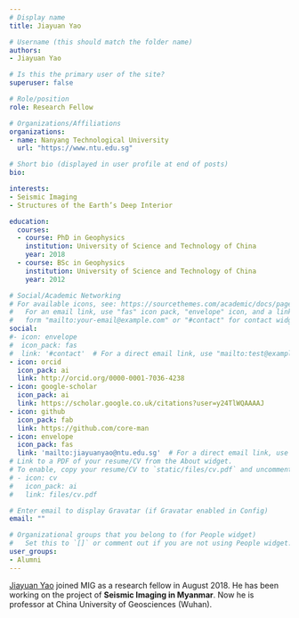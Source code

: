 ```yaml
---
# Display name
title: Jiayuan Yao

# Username (this should match the folder name)
authors:
- Jiayuan Yao

# Is this the primary user of the site?
superuser: false

# Role/position
role: Research Fellow

# Organizations/Affiliations
organizations:
- name: Nanyang Technological University
  url: "https://www.ntu.edu.sg"

# Short bio (displayed in user profile at end of posts)
bio:

interests:
- Seismic Imaging
- Structures of the Earth’s Deep Interior

education:
  courses:
  - course: PhD in Geophysics
    institution: University of Science and Technology of China
    year: 2018
  - course: BSc in Geophysics
    institution: University of Science and Technology of China
    year: 2012

# Social/Academic Networking
# For available icons, see: https://sourcethemes.com/academic/docs/page-builder/#icons
#   For an email link, use "fas" icon pack, "envelope" icon, and a link in the
#   form "mailto:your-email@example.com" or "#contact" for contact widget.
social:
#- icon: envelope
#  icon_pack: fas
#  link: '#contact'  # For a direct email link, use "mailto:test@example.org".
- icon: orcid
  icon_pack: ai
  link: http://orcid.org/0000-0001-7036-4238
- icon: google-scholar
  icon_pack: ai
  link: https://scholar.google.co.uk/citations?user=y24TlWQAAAAJ
- icon: github
  icon_pack: fab
  link: https://github.com/core-man
- icon: envelope
  icon_pack: fas
  link: 'mailto:jiayuanyao@ntu.edu.sg'  # For a direct email link, use "mailto:test@example.org".
# Link to a PDF of your resume/CV from the About widget.
# To enable, copy your resume/CV to `static/files/cv.pdf` and uncomment the lines below.
# - icon: cv
#   icon_pack: ai
#   link: files/cv.pdf

# Enter email to display Gravatar (if Gravatar enabled in Config)
email: ""

# Organizational groups that you belong to (for People widget)
#   Set this to `[]` or comment out if you are not using People widget.
user_groups:
- Alumni
---
```


[Jiayuan Yao](https://www.ntu.edu.sg/home/jiayuanyao/) joined MIG as a research
fellow in August 2018. He has been working on the project of **Seismic Imaging in Myanmar**. Now he is professor at China University of Geosciences (Wuhan).
